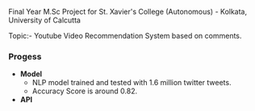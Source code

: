 Final Year M.Sc Project for St. Xavier's College (Autonomous) - Kolkata, University of Calcutta

Topic:- Youtube Video Recommendation System based on comments.

### Progess
- **Model**
    - NLP model trained and tested with 1.6 million twitter tweets.
    - Accuracy Score is around 0.82.
- **API**